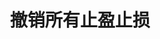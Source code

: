 ---
title: 撤销所有止盈止损
position_number: 9
type: post
description: /v1/future-u/trade/entrust/cancel-all-profit-stop
remark: Content-Type = application/x-www-form-urlencoded && application/json
parameters:
    -
        name: symbol
        type: string
        mandatory: true
        default: 
        description: 交易对，例如btc_usdt
        ranges:
content_markdown: |-
                 #### **限流规则**

                 200/s/apikey
left_code_blocks:
    -
        code_block: "public void getKLine() {\r\n\tString text = HttpUtil.get(URL + \"/data/api/v1/future-u/trade/getKLine?market=btc_usdt&type=1min&since=0\");\r\n\tSystem.out.println(text);\r\n}"
        title: Java
        language: java
right_code_blocks:
    - code_block: |-
        {
         "msgInfo": {
            "code": "",
            "msg": ""
          },
          "msg": "",
          "data": true,
          "code": 200
        }
      title: Response
      language: json
---